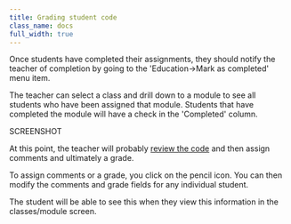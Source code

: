 ```yaml
---
title: Grading student code
class_name: docs
full_width: true
---
```


Once students have completed their assignments, they should notify the teacher of completion by going to the 'Education->Mark as completed' menu item. 

The teacher can select a class and drill down to a module to see all students who have been assigned that module. Students that have completed the module will have a check in the 'Completed' column. 

SCREENSHOT

At this point, the teacher will probably [review the code](./view-student-code) and then assign comments and ultimately a grade.

To assign comments or a grade, you click on the pencil icon. You can then modify the comments and grade fields for any individual student.

The student will be able to see this when they view this information in the classes/module screen.
